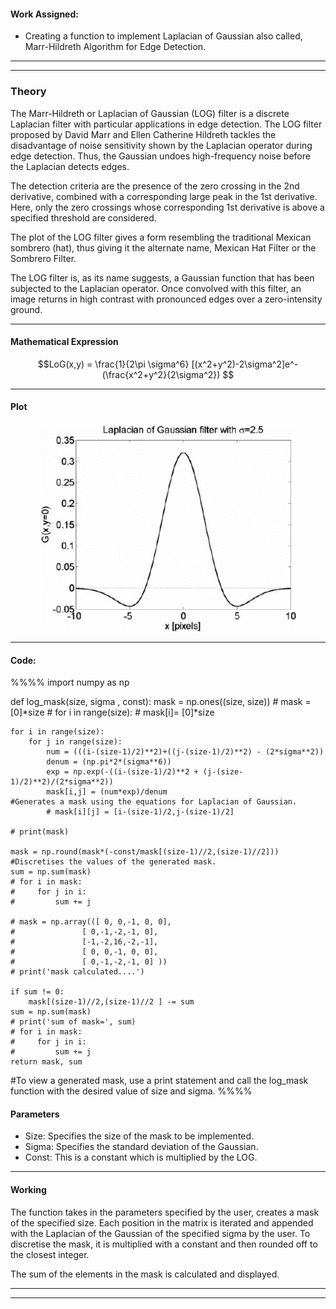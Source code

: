 #### Work Assigned:
* Creating a function to implement Laplacian of Gaussian also called, Marr-Hildreth Algorithm for Edge Detection.


---
---
### **Theory**

The Marr-Hildreth or Laplacian of Gaussian (LOG) filter is a discrete Laplacian filter with
particular applications in edge detection. The LOG filter proposed by David Marr and Ellen
Catherine Hildreth tackles the disadvantage of noise sensitivity shown by the Laplacian
operator during edge detection. Thus, the Gaussian undoes high-frequency noise before the
Laplacian detects edges.

The detection criteria are the presence of the zero crossing in the 2nd derivative, combined
with a corresponding large peak in the 1st derivative. Here, only the zero crossings whose
corresponding 1st derivative is above a specified threshold are considered.

The plot of the LOG filter gives a form resembling the traditional Mexican sombrero (hat),
thus giving it the alternate name, Mexican Hat Filter or the Sombrero Filter.

The LOG filter is, as its name suggests, a Gaussian function that has been subjected to the
Laplacian operator. Once convolved with this filter, an image returns in high contrast with
pronounced edges over a zero-intensity ground.

---

#### Mathematical Expression


$$LoG(x,y) = \frac{1}{2\pi \sigma^6} [(x^2+y^2)-2\sigma^2]e^-(\frac{x^2+y^2}{2\sigma^2}) $$

---

#### Plot

<p align="center">
  <img width="410" height="332" src="https://github.com/malvekar/Ways-of-speeding-up-python-program-using-edge-detection-using-Marr-Hildreth-alogrithm-as-example/blob/main/Individual%20functions/Steven/marr_hildreth.png">
</p>

---

#### Code:
%%%%
import numpy as np

 def log_mask(size, sigma , const):
    mask = np.ones((size, size))
    # mask = [0]*size
    # for i in range(size):
    #     mask[i]= [0]*size

    for i in range(size):
        for j in range(size):
            num = (((i-(size-1)/2)**2)+((j-(size-1)/2)**2) - (2*sigma**2))
            denum = (np.pi*2*(sigma**6))
            exp = np.exp(-((i-(size-1)/2)**2 + (j-(size-1)/2)**2)/(2*sigma**2))
            mask[i,j] = (num*exp)/denum                                         #Generates a mask using the equations for Laplacian of Gaussian.
            # mask[i][j] = [i-(size-1)/2,j-(size-1)/2]                          
    
    # print(mask)
    
    mask = np.round(mask*(-const/mask[(size-1)//2,(size-1)//2]))                #Discretises the values of the generated mask.
    sum = np.sum(mask)
    # for i in mask:
    #     for j in i:
    #         sum += j
    
    # mask = np.array(([ 0, 0,-1, 0, 0], 
    #               [ 0,-1,-2,-1, 0], 
    #               [-1,-2,16,-2,-1],
    #               [ 0, 0,-1, 0, 0], 
    #               [ 0,-1,-2,-1, 0] ))
    # print('mask calculated....')
    
    if sum != 0:
        mask[(size-1)//2,(size-1)//2 ] -= sum
    sum = np.sum(mask)
    # print('sum of mask=', sum)
    # for i in mask:
    #     for j in i:
    #         sum += j
    return mask, sum

#To view a generated mask, use a print statement and call the log_mask function with the desired value of size and sigma.
%%%%
#### Parameters

- Size: Specifies the size of the mask to be implemented.
- Sigma: Specifies the standard deviation of the Gaussian.
- Const: This is a constant which is multiplied by the LOG.

---

#### Working

The function takes in the parameters specified by the user, creates a mask of the specified
size. Each position in the matrix is iterated and appended with the Laplacian of the Gaussian
of the specified sigma by the user. To discretise the mask, it is multiplied with a constant
and then rounded off to the closest integer.

The sum of the elements in the mask is calculated and displayed.

---
---
